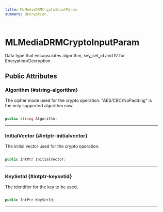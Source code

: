 ```yaml
---
title: MLMediaDRMCryptoInputParam
summary: decryption. 

---
```


# MLMediaDRMCryptoInputParam




Data type that encapsulates algorithm, key&#95;set&#95;id and IV for Encryption/Decryption.   





## Public Attributes

### Algorithm {#string-algorithm}

The cipher mode used for the crypto operation. "AES/CBC/NoPadding" is the only supported algorithm now. 

```csharp

public string Algorithm;

```






-----------

### InitialVector {#intptr-initialvector}

The initial vector used for the crypto operation. 

```csharp

public IntPtr InitialVector;

```






-----------

### KeySetId {#intptr-keysetid}

The identifier for the key to be used. 

```csharp

public IntPtr KeySetId;

```






-----------


